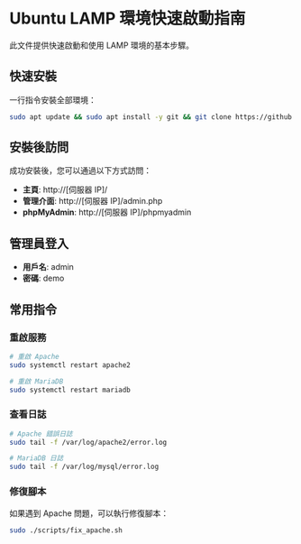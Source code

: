 # Ubuntu LAMP 環境快速啟動指南

此文件提供快速啟動和使用 LAMP 環境的基本步驟。

## 快速安裝

一行指令安裝全部環境：

```bash
sudo apt update && sudo apt install -y git && git clone https://github.com/jcode0x378/0419.git && cd 0419 && chmod +x setup.sh scripts/*.sh && sudo ./setup.sh
```

## 安裝後訪問

成功安裝後，您可以通過以下方式訪問：

- **主頁**: http://[伺服器 IP]/
- **管理介面**: http://[伺服器 IP]/admin.php
- **phpMyAdmin**: http://[伺服器 IP]/phpmyadmin

## 管理員登入

- **用戶名**: admin
- **密碼**: demo

## 常用指令

### 重啟服務

```bash
# 重啟 Apache
sudo systemctl restart apache2

# 重啟 MariaDB
sudo systemctl restart mariadb
```

### 查看日誌

```bash
# Apache 錯誤日誌
sudo tail -f /var/log/apache2/error.log

# MariaDB 日誌
sudo tail -f /var/log/mysql/error.log
```

### 修復腳本

如果遇到 Apache 問題，可以執行修復腳本：

```bash
sudo ./scripts/fix_apache.sh
```

